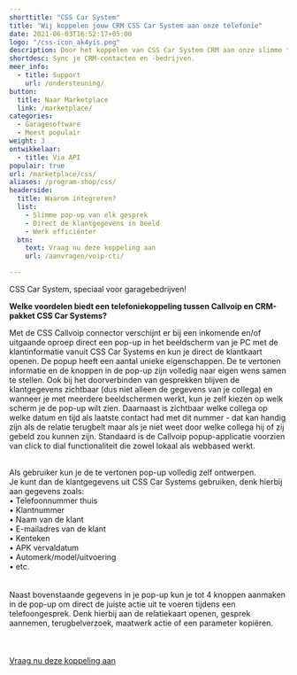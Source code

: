 ```yaml
---
shorttitle: "CSS Car System"
title: "Wij koppelen jouw CRM CSS Car System aan onze telefonie"
date: 2021-06-03T16:52:17+05:00
logo: "/css-icon_ak4yis.png"
description: Door het koppelen van CSS Car System CRM aan onze slimme telefonie werk je een stuk efficienter.
shortdesc: Sync je CRM-contacten en -bedrijven.
meer_info:
  - title: Support
    url: /ondersteuning/
button:
  title: Naar Marketplace
  link: /marketplace/
categories:
  - Garagesoftware
  - Meest populair
weight: 3
ontwikkelaar:
  - title: Via API
populair: true
url: /marketplace/css/
aliases: /program-shop/css/
headerside:
  title: Waarom integreren?
  list:
    - Slimme pop-up van elk gesprek
    - Direct de klantgegevens in beeld
    - Werk efficiënter
  btn:
    text: Vraag nu deze koppeling aan
    url: /aanvragen/voip-cti/

---
```


CSS Car System, speciaal voor garagebedrijven!


**Welke voordelen biedt een telefoniekoppeling tussen Callvoip en CRM-pakket CSS Car Systems?**

Met de CSS Callvoip connector verschijnt er bij een inkomende en/of uitgaande oproep direct een pop-up in het beeldscherm van je PC met de klantinformatie vanuit CSS Car Systems en kun je direct de klantkaart openen.
De popup heeft een aantal unieke eigenschappen. De te vertonen informatie en de knoppen in de pop-up zijn volledig naar eigen wens samen te stellen. Ook bij het doorverbinden van gesprekken blijven de klantgegevens zichtbaar (dus niet alleen de gegevens van je collega) en wanneer je met meerdere beeldschermen werkt, kun je zelf kiezen op welk scherm je de pop-up wilt zien. Daarnaast is zichtbaar welke collega op welke datum en tijd als laatste contact had met dit nummer - dat kan handig zijn als de relatie terugbelt maar als je niet weet door welke collega hij of zij gebeld zou kunnen zijn. Standaard is de Callvoip popup-applicatie voorzien van click to dial functionaliteit die zowel lokaal als webbased werkt. <br>
<br>

Als gebruiker kun je de te vertonen pop-up volledig zelf ontwerpen. <br>
Je kunt dan de klantgegevens uit CSS Car Systems gebruiken, denk hierbij aan gegevens zoals: <br>
• Telefoonnummer thuis<br>
• Klantnummer<br>
• Naam van de klant<br>
• E-mailadres van de klant<br>
• Kenteken<br>
• APK vervaldatum<br>
• Automerk/model/uitvoering <br>
• etc.<br>
<br>
<br>
Naast bovenstaande gegevens in je pop-up kun je tot 4 knoppen aanmaken in de pop-up om direct de juiste actie uit te voeren tijdens een telefoongesprek. Denk hierbij aan de relatiekaart openen, gesprek aannemen, terugbelverzoek, maatwerk actie of een parameter kopiëren. <br>
<br>
<br><br><a href="/aanvragen/voip-cti/" class="button">Vraag nu deze koppeling aan</a>

